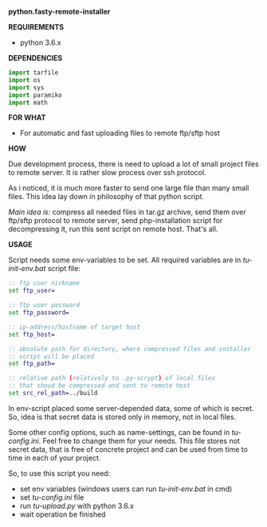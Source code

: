 **python.fasty-remote-installer**

**REQUIREMENTS**
* python 3.6.x

**DEPENDENCIES**
```python
import tarfile
import os
import sys
import paramiko
import math
```

**FOR WHAT**
* For automatic and fast uploading files to remote ftp/sftp host

**HOW**

Due development process, there is need to upload a lot of small project files to remote server. It is rather slow process over ssh protocol.

As i noticed, it is much more faster to send one large file than many small files. This idea lay down in philosophy of that python script.

*Main idea is:* compress all needed files in tar.gz archive, send them over ftp/sftp protocol to remote server, send php-installation script for decompressing it, run this sent script on remote host. That's all.

**USAGE**

Script needs some env-variables to be set. All required variables are in *tu-init-env.bat* script file:

```cmd
:: ftp user nickname
set ftp_user= 

:: ftp user password
set ftp_password=

:: ip-address/hostname of target host
set ftp_host=

:: absolute path for directory, where compressed files and installer
:: script will be placed
set ftp_path=

:: relative path (relatively to .py-scrypt) of local files
:: that shoud be compressed and sent to remote host
set src_rel_path=../build
```
In env-script placed some server-depended data, some of which is secret. So, idea is that secret data is stored only in memory, not in local files.

Some other config options, such as name-settings, can be found in *tu-config.ini*. Feel free to change them for your needs. This file stores not secret data, that is free of concrete project and can be used from time to time in each of your project.

So, to use this script you need:
* set env variables (windows users can run *tu-init-env.bat* in cmd)
* set *tu-config.ini* file
* run *tu-upload.py* with python 3.6.x
* wait operation be finished

